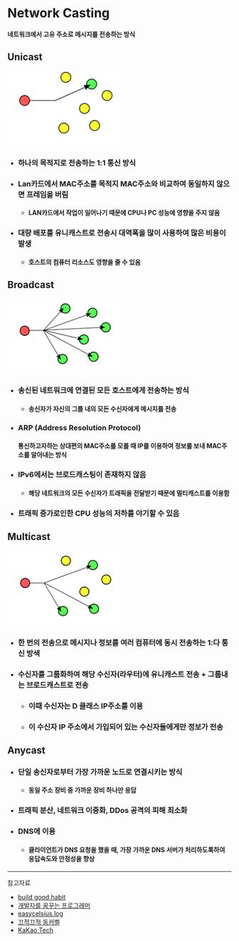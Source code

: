 # Network Casting
#### 네트워크에서 고유 주소로 메시지를 전송하는 방식

## Unicast
<img src = ../CS_IMG/Unicast.png width="50%" height="50%">

* ### 하나의 목적지로 전송하는 1:1 통신 방식
* ### Lan카드에서 MAC주소를 목적지 MAC주소와 비교하여 동일하지 않으면 프레임을 버림
  * #### LAN카드에서 작업이 일어나기 때문에 CPU나 PC 성능에 영향을 주지 않음
* ### 대량 배포를 유니캐스트로 전송시 대역폭을 많이 사용하여 많은 비용이 발생
  * #### 호스트의 컴퓨터 리소스도 영향을 줄 수 있음

## Broadcast
<img src = ../CS_IMG/Broadcast.png width="50%" height="50%">

* ### 송신된 네트워크에 연결된 모든 호스트에게 전송하는 방식
  * #### 송신자가 자신의 그룹 내의 모든 수신자에게 메시지를 전송
* ### ARP (Address Resolution Protocol)
    #### 통신하고자하는 상대편의 MAC주소를 모를 때 IP를 이용하여 정보를 보내 MAC주소를 알아내는 방식
* ### IPv6에서는 브로드캐스팅이 존재하지 않음
  * #### 해당 네트워크의 모든 수신자가 트래픽을 전달받기 때문에 멀티캐스트를 이용함
* ### 트래픽 증가로인한 CPU 성능의 저하를 야기할 수 있음

## Multicast
<img src = ../CS_IMG/Multicast.png width="50%" height="50%">

* ### 한 번의 전송으로 메시지나 정보를 여러 컴퓨터에 동시 전송하는 1:다 통신 방색
* ### 수신자를 그룹화하여 해당 수신자(라우터)에 유니캐스트 전송 + 그룹내는 브로드캐스트로 전송
  * ### 이때 수신자는 D 클래스 IP주소를 이용
  * ### 이 수신자 IP 주소에서 가입되어 있는 수신자들에게만 정보가 전송

## Anycast
* ### 단일 송신자로부터 가장 가까운 노드로 연결시키는 방식
  * #### 동일 주소 장비 중 가까운 장비 하나만 응답
* ### 트래픽 분산, 네트워크 이중화, DDos 공격의 피해 최소화
* ### DNS에 이용
  * #### 클라이언트가 DNS 요청을 했을 때, 가장 가까운 DNS 서버가 처리하도록하여 응답속도와 안정성을 향상

<hr/>

참고자료
* [build good habit](https://buildgoodhabit.tistory.com/96)
* [개발자를 꿈꾸는 프로그래머](https://jwprogramming.tistory.com/29)
* [easycelsius.log](https://velog.io/@easycelsius/Network-casting)
* [끄적끄적 동커벨](https://donghoson.tistory.com/25)
* [KaKao Tech](https://tech.kakao.com/2014/05/29/anycast/)